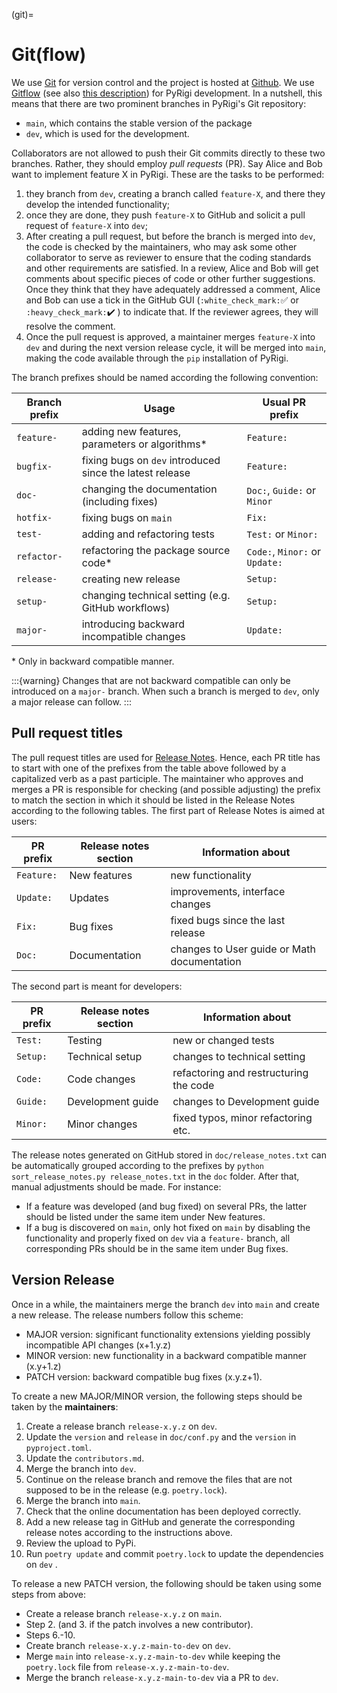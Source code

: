 (git)=
# Git(flow)

We use [Git](https://git-scm.com/) for version control and the project is hosted at [Github](https://github.com/PyRigi/Pyrigi).
We use [Gitflow](https://nvie.com/posts/a-successful-git-branching-model/) (see also [this description](https://www.atlassian.com/git/tutorials/comparing-workflows/gitflow-workflow)) for PyRigi development.
In a nutshell, this means that there are two prominent branches in PyRigi's Git repository:

- `main`, which contains the stable version of the package
- `dev`, which is used for the development.

Collaborators are not allowed to push their Git commits directly to these two branches.
Rather, they should employ _pull requests_ (PR).
Say Alice and Bob want to implement feature X in PyRigi.
These are the tasks to be performed:

1. they branch from `dev`, creating a branch called `feature-X`, and there they develop the intended functionality;
2. once they are done, they push `feature-X` to GitHub and solicit a pull request of `feature-X` into `dev`;
3. After creating a pull request, but before the branch is merged into `dev`, the code is checked
by the maintainers, who may ask some other collaborator to serve as reviewer to ensure that the coding
standards and other requirements are satisfied. In a review, Alice and Bob will get comments about specific
pieces of code or other further suggestions. Once they think that they have adequately
addressed a comment, Alice and Bob can use a tick in the GitHub GUI (`:white_check_mark:`✅ or
`:heavy_check_mark:`✔️ ) to indicate that. If the reviewer agrees, they will resolve the comment.
4. Once the pull request is approved, a maintainer merges `feature-X` into `dev` and during the next version release
cycle, it will be merged into `main`, making the code available through the `pip` installation of PyRigi.

The branch prefixes should be named according the following convention:

| Branch prefix | Usage                                                    | Usual PR prefix                |
|---------------|----------------------------------------------------------|--------------------------------|
| `feature-`    | adding new features, parameters or algorithms\*          | `Feature:`                     |
| `bugfix-`     | fixing bugs on `dev` introduced since the latest release | `Feature:`                     |
| `doc-`        | changing the documentation (including fixes)             | `Doc:`, `Guide:` or `Minor`    |
| `hotfix-`     | fixing bugs on `main`                                    | `Fix:`                         |
| `test-`       | adding and refactoring tests                             | `Test:` or `Minor:`            |
| `refactor-`   | refactoring the package source code\*                    | `Code:`, `Minor:` or `Update:` |
| `release-`    | creating new release                                     | `Setup:`                       |
| `setup-`      | changing technical setting (e.g. GitHub workflows)       | `Setup:`                       |
| `major-`      | introducing backward incompatible changes                | `Update:`                      |

\* Only in backward compatible manner.

:::{warning}
Changes that are not backward compatible can only be introduced on a `major-` branch.
When such a branch is merged to `dev`, only a major release can follow.
:::

## Pull request titles

The pull request titles are used for [Release Notes](https://github.com/PyRigi/PyRigi/releases).
Hence, each PR title has to start with one of the prefixes from the table above
followed by a capitalized verb as a past participle.
The maintainer who approves and merges a PR is responsible for checking (and possible adjusting)
the prefix to match the section in which it should be listed in the Release Notes according to the following tables.
The first part of Release Notes is aimed at users:

| PR prefix  | Release notes section | Information about                           |
|------------|-----------------------|---------------------------------------------|
| `Feature:` | New features          | new functionality                           |
| `Update:`  | Updates               | improvements, interface changes             |
| `Fix:`     | Bug fixes             | fixed bugs since the last release           |
| `Doc:`     | Documentation         | changes to User guide or Math documentation |

The second part is meant for developers:

| PR prefix | Release notes section | Information about                      |
|-----------|-----------------------|----------------------------------------|
| `Test:`   | Testing               | new or changed tests                   |
| `Setup:`  | Technical setup       | changes to technical setting           |
| `Code:`   | Code changes          | refactoring and restructuring the code |
| `Guide:`  | Development guide     | changes to Development guide           |
| `Minor:`  | Minor changes         | fixed typos, minor refactoring etc.    |

The release notes generated on GitHub stored in `doc/release_notes.txt` can be automatically
grouped according to the prefixes by `python sort_release_notes.py release_notes.txt` in the `doc` folder.
After that, manual adjustments should be made.
For instance:

* If a feature was developed (and bug fixed) on several PRs,
  the latter should be listed under the same item under New features.
* If a bug is discovered on `main`, only hot fixed on `main` by disabling the functionality
  and properly fixed on `dev` via a `feature-` branch, all corresponding PRs should be in the same item under Bug fixes.

## Version Release

Once in a while, the maintainers merge the branch `dev` into `main` and create a new release.
The release numbers follow this scheme:

* MAJOR version: significant functionality extensions yielding possibly incompatible API changes (x+1.y.z)
* MINOR version: new functionality in a backward compatible manner (x.y+1.z)
* PATCH version: backward compatible bug fixes (x.y.z+1).

To create a new MAJOR/MINOR version, the following steps should be taken by the **maintainers**:

1. Create a release branch `release-x.y.z` on `dev`.
2. Update the `version` and `release` in `doc/conf.py` and the `version` in `pyproject.toml`.
3. Update the `contributors.md`.
4. Merge the branch into `dev`.
5. Continue on the release branch and remove the files that are not supposed to be in the release (e.g. `poetry.lock`).
6. Merge the branch into `main`.
7. Check that the online documentation has been deployed correctly.
8. Add a new release tag in GitHub and generate the corresponding release notes according to the instructions above.
9. Review the upload to PyPi.
10. Run `poetry update` and commit `poetry.lock` to update the dependencies on `dev` .

To release a new PATCH version, the following should be taken using some steps from above:
* Create a release branch `release-x.y.z` on `main`.
* Step 2. (and 3. if the patch involves a new contributor).
* Steps 6.-10.
* Create branch `release-x.y.z-main-to-dev` on `dev`.
* Merge `main` into `release-x.y.z-main-to-dev` while keeping the `poetry.lock` file from `release-x.y.z-main-to-dev`.
* Merge the branch `release-x.y.z-main-to-dev` via a PR to `dev`.

